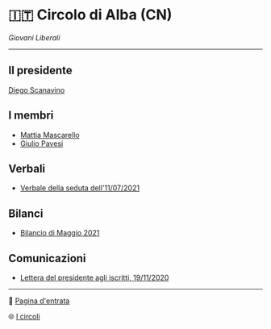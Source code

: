 # :it: Circolo di Alba (CN)

*Giovani Liberali*

---

## Il presidente
[Diego Scanavino](../../persone/Diego_Scanavino)

## I membri

* [Mattia Mascarello](../../persone/Mattia_Mascarello)
* [Giulio Pavesi](../../persone/Giulio_Pavesi)

## Verbali

* [Verbale della seduta dell'11/07/2021]()

## Bilanci

* [Bilancio di Maggio 2021]()

## Comunicazioni

* [Lettera del presidente agli iscritti, 19/11/2020]()





---

:house_with_garden: [Pagina d'entrata](../..)

:globe_with_meridians: [I circoli](..)